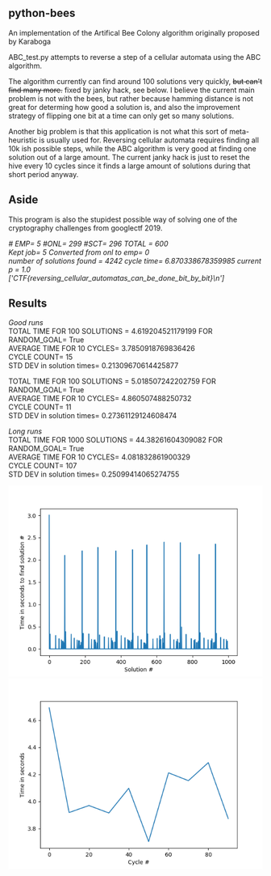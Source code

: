 python-bees
---

An implementation of the Artifical Bee Colony algorithm originally proposed by Karaboga

ABC_test.py attempts to reverse a step of a cellular automata using the ABC algorithm. 

The algorithm currently can find around 100 solutions very quickly, ~~but can't find many more.~~ fixed by janky hack, see below. I believe the current main problem is not with the bees, but rather because hamming distance is not great for determing how good a solution is, and also the improvement strategy of flipping one bit at a time can only get so many solutions.

Another big problem is that this application is not what this sort of meta-heuristic is usually used for. Reversing cellular automata requires finding all 10k ish possible steps, while the ABC algorithm is very good at finding one solution out of a large amount. The current janky hack is just to reset the hive every 10 cycles since it finds a large amount of solutions during that short period anyway.

Aside
---

This program is also the stupidest possible way of solving one of the cryptography challenges from googlectf 2019. 

*# EMP= 5 #ONL= 299 #SCT= 296 TOTAL = 600*  
*Kept job= 5 Converted from onl to emp= 0*  
*number of solutions found =  4242 cycle time= 6.870338678359985 current p =  1.0*  
*['CTF{reversing_cellular_automatas_can_be_done_bit_by_bit}\n']*  

Results
---

*Good runs*  
TOTAL TIME FOR 100 SOLUTIONS =  4.619204521179199 FOR RANDOM_GOAL= True  
AVERAGE TIME FOR 10 CYCLES= 3.7850918769836426  
CYCLE COUNT= 15  
STD DEV in solution times= 0.21309670614425877  

TOTAL TIME FOR 100 SOLUTIONS =  5.018507242202759 FOR RANDOM_GOAL= True  
AVERAGE TIME FOR 10 CYCLES= 4.860507488250732  
CYCLE COUNT= 11  
STD DEV in solution times= 0.27361129124608474  

*Long runs*  
TOTAL TIME FOR 1000 SOLUTIONS =  44.38261604309082 FOR RANDOM_GOAL= True  
AVERAGE TIME FOR 10 CYCLES= 4.081832861900329  
CYCLE COUNT= 107  
STD DEV in solution times= 0.25099414065274755  

![Image](solution_times.png "icon") 
![Image](cycle_times.png "icon") 